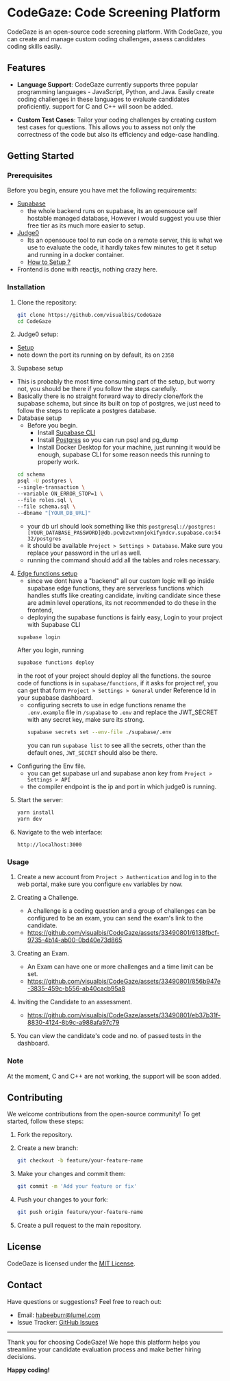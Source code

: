 # CodeGaze: Code Screening Platform


CodeGaze is an open-source code screening platform. With CodeGaze, you can create and manage custom coding challenges, assess candidates coding skills easily.

## Features

- **Language Support**: CodeGaze currently supports three popular programming languages - JavaScript, Python, and Java. Easily create coding challenges in these languages to evaluate candidates proficiently. support for C and C++ will soon be added. 

- **Custom Test Cases**: Tailor your coding challenges by creating custom test cases for questions. This allows you to assess not only the correctness of the code but also its efficiency and edge-case handling.


## Getting Started

### Prerequisites

Before you begin, ensure you have met the following requirements:

- [Supabase](https://supabase.com/) 
    - the whole backend runs on supabase, its an opensouce self hostable managed database, However i would suggest you use thier free tier as its much more easier to setup.
- [Judge0](https://github.com/judge0/judge0)
    - Its an opensouce tool to run code on a remote server, this is what we use to evaluate the code, it hardly takes few minutes to get it setup and running in a docker container. 
    - [How to Setup ?](https://github.com/judge0/judge0/blob/master/CHANGELOG.md#deployment-procedure)
- Frontend is done with reactjs, nothing crazy here. 

### Installation

1. Clone the repository:

   ```sh
   git clone https://github.com/visualbis/CodeGaze
   cd CodeGaze
   ```

2. Judge0 setup:
  - [Setup]((https://github.com/judge0/judge0/blob/master/CHANGELOG.md#deployment-procedure)) 
  - note down the port its running on by default, its on `2358`

3. Supabase setup
  - This is probably the most time consuming part of the setup, but worry not, you should be there if you follow the steps carefully. 
  - Basically there is no straight forward way to direcly clone/fork the supabase schema, but since its built on top of postgres, we just need to follow the steps to replicate a postgres database. 
  - Database setup
      - Before you begin.
         - Install [Supabase CLI](https://supabase.com/docs/guides/cli#installation)
         - Install [Postgres](https://www.postgresql.org/download/) so you can run psql and pg_dump
         - Install Docker Desktop for your machine, just running it would be enough, supabase CLI for some reason needs this running to properly work.
      ```sh
      cd schema
      psql -U postgres \
      --single-transaction \
      --variable ON_ERROR_STOP=1 \
      --file roles.sql \
      --file schema.sql \
      --dbname "[YOUR_DB_URL]"
      ```
      - your db url should look something like this `postgresql://postgres:[YOUR_DATABASE_PASSWORD]@db.pcwbzwtxmnjokifyndcv.supabase.co:5432/postgres` 
      - it should be available `Project > Settings > Database`. Make sure you replace your password in the url as well. 
      -  running the command should add all the tables and roles necessary. 
4.  [Edge functions setup](https://supabase.com/docs/guides/functions) 
      -  since we dont have a "backend" all our custom logic will go inside supabase edge functions, they are serverless functions which handles stuffs like creating candidate, inviting candidate since these are admin level operations, its not recommended to do these in the frontend, 
      - deploying the supabase functions is fairly easy, Login to your project with Supabase CLI 
      ```sh
      supabase login
      ```
       After you login, running 
      ```sh
      supabase functions deploy
      ```
      in the root of your project should deploy all the functions. the source code of functions is in `supabase/functions`, if it asks for project ref, you can get that form `Project > Settings > General` under Reference Id  in your supabase dashboard.
      - configuring secrets to use in edge functions 
      rename the `.env.example` file in `/supabase` to `.env` and replace the JWT_SECRET with any secret key, make sure its strong.
         ```sh
         supabase secrets set --env-file ./supabase/.env
         ```
         you can run `supabase list` to see all the secrets, other than the default ones, `JWT_SECRET` should also be there.
- Configuring the Env file. 
   - you can get supabase url and supabase anon key from `Project > Settings > API` 
   - the compiler endpoint is the ip and port in which judge0 is running.

5. Start the server:

   ```sh
   yarn install
   yarn dev
   ```

6. Navigate to the web interface:

   ```
   http://localhost:3000
   ```

### Usage

1. Create a new account from `Project > Authentication` and log in to the web portal, make sure you configure `env` variables by now.

2. Creating a Challenge.

    - A challenge is a coding question and a group of challenges can be configured to be an exam, you can send the exam's link to the candidate.
    - https://github.com/visualbis/CodeGaze/assets/33490801/6138fbcf-9735-4b14-ab00-0bd40e73d865
3. Creating an Exam. 
    - An Exam can have one or more challenges and a time limit can be set.
    - https://github.com/visualbis/CodeGaze/assets/33490801/856b947e-3835-459c-b556-ab40cacb95a8
4. Inviting the Candidate to an assessment.
    - https://github.com/visualbis/CodeGaze/assets/33490801/eb37b31f-8830-4124-8b9c-a988afa97c79
5. You can view the candidate's code and no. of passed tests in the dashboard.

### Note
At the moment, C and C++ are not working, the support will be soon added. 


## Contributing

We welcome contributions from the open-source community! To get started, follow these steps:

1. Fork the repository.

2. Create a new branch:

   ```sh
   git checkout -b feature/your-feature-name
   ```

3. Make your changes and commit them:

   ```sh
   git commit -m 'Add your feature or fix'
   ```

4. Push your changes to your fork:

   ```sh
   git push origin feature/your-feature-name
   ```

5. Create a pull request to the main repository.

## License

CodeGaze is licensed under the [MIT License](LICENSE).

## Contact

Have questions or suggestions? Feel free to reach out:

- Email: habeeburr@lumel.com
- Issue Tracker: [GitHub Issues](https://github.com/visualbis/CodeGaze/issues)

---

Thank you for choosing CodeGaze! We hope this platform helps you streamline your candidate evaluation process and make better hiring decisions.

**Happy coding!**
